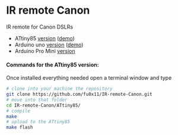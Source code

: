 # IR remote Canon

IR remote for Canon DSLRs

* ATtiny85 [version](https://github.com/fu0x11/IR-remote-Canon/blob/master/ATtiny85/shoot.c) ([demo](https://youtu.be/q3RMTaMhEME))
* Arduino uno [version](https://github.com/fu0x11/IR-remote-Canon/blob/master/arduino-uno/shoot.c) ([demo](https://youtu.be/ytz441CO3a4))
* Arduino Pro Mini [version](https://github.com/fu0x11/IR-remote-Canon/blob/master/arduino-pro-mini/shoot.c)


#### Commands for the ATtiny85 version:
Once installed everything needed open a terminal window and type

```sh
# clone into your machine the repository
git clone https://github.com/fu0x11/IR-remote-Canon.git
# move into that folder
cd IR-remote-Canon/ATtiny85/
# compile
make
# upload to the ATtiny85
make flash
```

